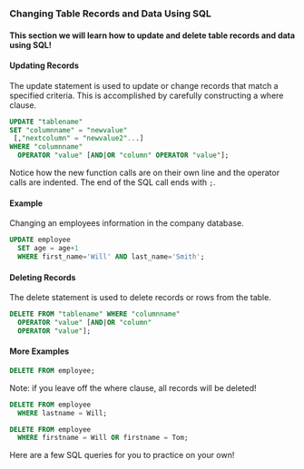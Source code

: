 ### Changing Table Records and Data Using SQL

#### This section we will learn how to update and delete table records and data using SQL!


#### Updating Records

The update statement is used to update or change records that match a specified criteria. This is accomplished by carefully constructing a where clause.

```SQL
UPDATE "tablename"
SET "columnname" = "newvalue"
 [,"nextcolumn" = "newvalue2"...]
WHERE "columnname"
  OPERATOR "value" [AND|OR "column" OPERATOR "value"];
```

Notice how the new function calls are on their own line and the operator calls are indented. The end of the SQL call ends with `;`.

#### Example
Changing an employees information in the company database.

```SQL
UPDATE employee
  SET age = age+1
  WHERE first_name='Will' AND last_name='Smith';
```

#### Deleting Records

The delete statement is used to delete records or rows from the table.

```SQL
DELETE FROM "tablename" WHERE "columnname"
  OPERATOR "value" [AND|OR "column"
  OPERATOR "value"];
```

#### More Examples

```SQL
DELETE FROM employee;
```
Note: if you leave off the where clause, all records will be deleted!

```SQL
DELETE FROM employee
  WHERE lastname = Will;
```  

```SQL
DELETE FROM employee
  WHERE firstname = Will OR firstname = Tom;
```

Here are a few SQL queries for you to practice on your own!
